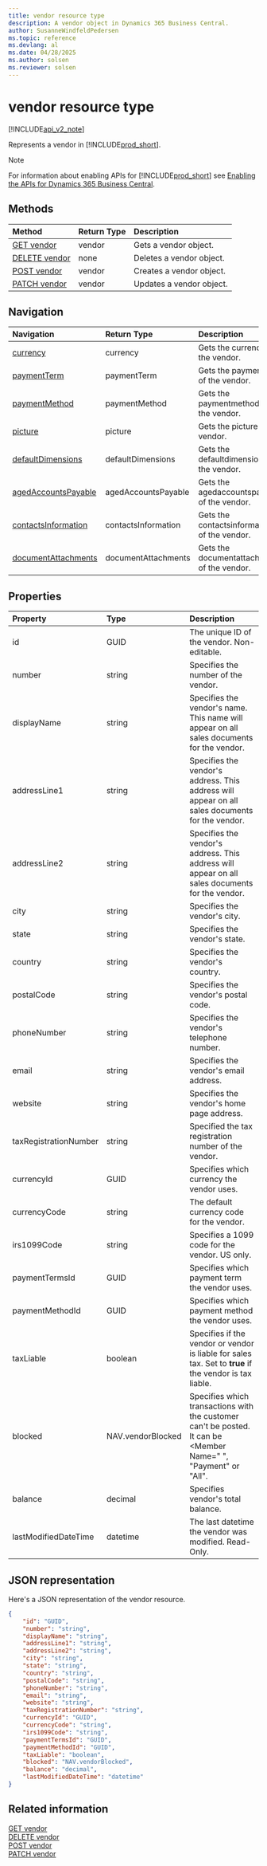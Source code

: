 ```yaml
---
title: vendor resource type  
description: A vendor object in Dynamics 365 Business Central.
author: SusanneWindfeldPedersen
ms.topic: reference
ms.devlang: al
ms.date: 04/28/2025
ms.author: solsen
ms.reviewer: solsen
---
```


# vendor resource type

[!INCLUDE[api_v2_note](../../../includes/api_v2_note.md)]

Represents a vendor in [!INCLUDE[prod_short](../../../includes/prod_short.md)].

> [!NOTE]
> For information about enabling APIs for [!INCLUDE[prod_short](../../../includes/prod_short.md)] see [Enabling the APIs for Dynamics 365 Business Central](../enabling-apis-for-dynamics-nav.md).

## Methods

| Method | Return Type|Description |
|:--------------------|:-----------|:-------------------------|
|[GET vendor](../api/dynamics_vendor_get.md)|vendor|Gets a vendor object.|
|[DELETE vendor](../api/dynamics_vendor_delete.md)|none|Deletes a vendor object.|
|[POST vendor](../api/dynamics_vendor_create.md)|vendor|Creates a vendor object.|
|[PATCH vendor](../api/dynamics_vendor_update.md)|vendor|Updates a vendor object.|

## Navigation

| Navigation |Return Type| Description |
|:----------|:----------|:-----------------|
|[currency](dynamics_currency.md)|currency |Gets the currency of the vendor.|
|[paymentTerm](dynamics_paymentterm.md)|paymentTerm |Gets the paymentterm of the vendor.|
|[paymentMethod](dynamics_paymentmethod.md)|paymentMethod |Gets the paymentmethod of the vendor.|
|[picture](dynamics_picture.md)|picture |Gets the picture of the vendor.|
|[defaultDimensions](dynamics_defaultdimension.md)|defaultDimensions |Gets the defaultdimensions of the vendor.|
|[agedAccountsPayable](dynamics_agedaccountspayable.md)|agedAccountsPayable |Gets the agedaccountspayable of the vendor.|
|[contactsInformation](dynamics_contactinformation.md)|contactsInformation |Gets the contactsinformation of the vendor.|
|[documentAttachments](dynamics_documentattachment.md)|documentAttachments |Gets the documentattachments of the vendor.|

## Properties

| Property           | Type   |Description     |
|:-------------------|:-------|:---------------|
|id|GUID|The unique ID of the vendor. Non-editable.|
|number|string|Specifies the number of the vendor.|
|displayName|string|Specifies the vendor's name. This name will appear on all sales documents for the vendor.|
|addressLine1|string|Specifies the vendor's address. This address will appear on all sales documents for the vendor.|
|addressLine2|string|Specifies the vendor's address. This address will appear on all sales documents for the vendor.|
|city|string|Specifies the vendor's city.|
|state|string|Specifies the vendor's state.|
|country|string|Specifies the vendor's country.|
|postalCode|string|Specifies the vendor's postal code.|
|phoneNumber|string|Specifies the vendor's telephone number.|
|email|string|Specifies the vendor's email address.|
|website|string|Specifies the vendor's home page address.|
|taxRegistrationNumber|string|Specified the tax registration number of the vendor.|
|currencyId|GUID|Specifies which currency the vendor uses.|
|currencyCode|string|The default currency code for the vendor.|
|irs1099Code|string|Specifies a 1099 code for the vendor. US only.|
|paymentTermsId|GUID|Specifies which payment term the vendor uses.|
|paymentMethodId|GUID|Specifies which payment method the vendor uses.|
|taxLiable|boolean|Specifies if the vendor or vendor is liable for sales tax. Set to **true** if the vendor is tax liable.|
|blocked|NAV.vendorBlocked|Specifies which transactions with the customer can't be posted. It can be <Member Name=" ", "Payment" or "All".|
|balance|decimal|Specifies vendor's total balance.|
|lastModifiedDateTime|datetime|The last datetime the vendor was modified. Read-Only.|

## JSON representation

Here's a JSON representation of the vendor resource.


```json
{
    "id": "GUID",
    "number": "string",
    "displayName": "string",
    "addressLine1": "string",
    "addressLine2": "string",
    "city": "string",
    "state": "string",
    "country": "string",
    "postalCode": "string",
    "phoneNumber": "string",
    "email": "string",
    "website": "string",
    "taxRegistrationNumber": "string",
    "currencyId": "GUID",
    "currencyCode": "string",
    "irs1099Code": "string",
    "paymentTermsId": "GUID",
    "paymentMethodId": "GUID",
    "taxLiable": "boolean",
    "blocked": "NAV.vendorBlocked",
    "balance": "decimal",
    "lastModifiedDateTime": "datetime"
}
```

## Related information

[GET vendor](../api/dynamics_vendor_Get.md)  
[DELETE vendor](../api/dynamics_vendor_Delete.md)  
[POST vendor](../api/dynamics_vendor_Create.md)  
[PATCH vendor](../api/dynamics_vendor_Update.md)
